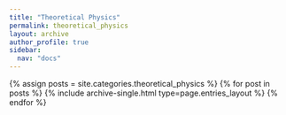 ```yaml
---
title: "Theoretical Physics"
permalink: theoretical_physics
layout: archive
author_profile: true
sidebar:
  nav: "docs"
---
```


{% assign posts = site.categories.theoretical_physics %}
{% for post in posts %} {% include archive-single.html type=page.entries_layout %} {% endfor %}
